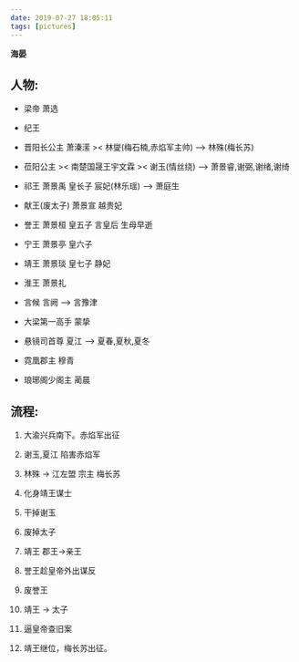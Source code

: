 ```yaml
---
date: 2019-07-27 18:05:11
tags: [pictures]
---
```


**海晏**

## 人物: 

* 梁帝 萧选
* 纪王
* 晋阳长公主 萧溱潆 >< 林燮(梅石楠,赤焰军主帅) --> 林殊(梅长苏)
* 莅阳公主 >< 南楚国晟王宇文霖 >< 谢玉(情丝绕) --> 萧景睿,谢弼,谢绪,谢绮
* 祁王 萧景禹 皇长子 宸妃(林乐瑶) --> 萧庭生
* 献王(废太子) 萧景宣 越贵妃
* 誉王 萧景桓 皇五子 言皇后 生母早逝
* 宁王 萧景亭 皇六子
* 靖王 萧景琰 皇七子 静妃
* 淮王 萧景礼

* 言候 言阙 --> 言豫津
* 大梁第一高手 蒙挚
* 悬镜司首尊 夏江 --> 夏春,夏秋,夏冬
* 霓凰郡主 穆青
* 琅琊阁少阁主 蔺晨

## 流程:

1. 大渝兴兵南下。赤焰军出征

2. 谢玉,夏江 陷害赤焰军

2. 林殊 -> 江左盟 宗主 梅长苏

3. 化身靖王谋士

4. 干掉谢玉

5. 废掉太子

6. 靖王 郡王->亲王

7. 誉王趁皇帝外出谋反

8. 废誉王

9. 靖王 -> 太子

10.	逼皇帝查旧案

11.	靖王继位，梅长苏出征。